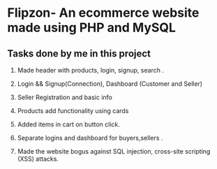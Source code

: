 # Flipzon- An ecommerce website made using PHP and MySQL

## Tasks done by me in this project

1. Made header with products, login, signup, search .

2. Login && Signup(Connection), Dashboard (Customer and Seller)

3. Seller Registration and basic info

4. Products add functionality using cards

5. Added items in cart on button click. 

6. Separate logins and dashboard for buyers,sellers .

7. Made the website bogus against SQL injection, cross-site scripting (XSS) attacks.